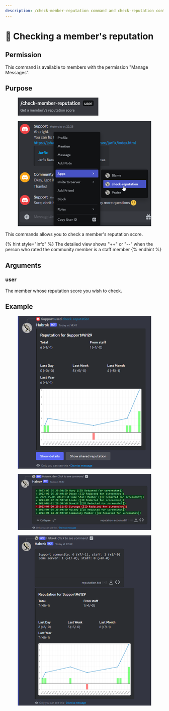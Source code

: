 ```yaml
---
description: /check-member-reputation command and check-reputation context menu
---
```


# 👀 Checking a member's reputation

## Permission

This command is available to members with the permission "Manage Messages".

## Purpose

<figure><img src="../.gitbook/assets/image (2).png" alt=""><figcaption></figcaption></figure>

<figure><img src="../.gitbook/assets/image (3).png" alt="" width="443"><figcaption></figcaption></figure>

This commands allows you to check a member's reputation score.

{% hint style="info" %}
The detailed view shows "++" or "--" when the person who rated the community member is a staff member
{% endhint %}

## Arguments

### user

The member whose reputation score you wish to check.

## Example

<figure><img src="../.gitbook/assets/member_stats (2).png" alt=""><figcaption></figcaption></figure>

<figure><img src="../.gitbook/assets/member_stats_detailed.png" alt=""><figcaption></figcaption></figure>

<figure><img src="../.gitbook/assets/member_stats_shared.png" alt=""><figcaption></figcaption></figure>
